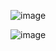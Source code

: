 ![image](https://user-images.githubusercontent.com/49730521/125185374-1d2adf80-e242-11eb-968b-b33355cd638b.png)



![image](https://user-images.githubusercontent.com/49730521/125185423-5cf1c700-e242-11eb-8d4c-ab924f2b3a2a.png)
